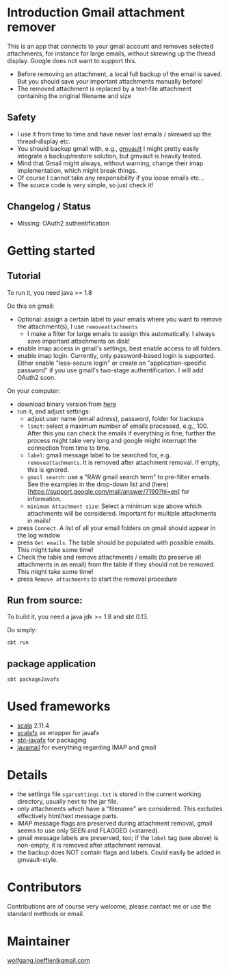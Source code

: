 # Introduction Gmail attachment remover

This is an app that connects to your gmail account and removes selected attachments, for instance for large emails, without skrewing up the thread display. Google does not want to support this.

* Before removing an attachment, a local full backup of the email is saved. But you should save your important attachments manually before!
* The removed attachment is replaced by a text-file attachment containing the original filename and size

## Safety

* I use it from time to time and have never lost emails / skrewed up the thread-display etc.
* You should backup gmail with, e.g., [gmvault](http://gmvault.org) I might pretty easily integrate a backup/restore solution, but gmvault is heavily tested.
* Mind that Gmail might always, without warning, change their imap implementation, which might break things.
* Of course I cannot take any responsibility if you loose emails etc...
* The source code is very simple, so just check it!

## Changelog / Status ##

* Missing: OAuth2 authentification

# Getting started #

## Tutorial
To run it, you need java >= 1.8

Do this on gmail:

* Optional: assign a certain label to your emails where you want to remove the attachment(s), I use `removeattachments`
    * I make a filter for large emails to assign this automatically. I always save important attachments on disk!
* enable imap access in gmail's settings, best enable access to all folders.
* enable imap login. Currently, only password-based login is supported. Either enable "less-secure login" or create an "application-specific password" if you use gmail's two-stage authentification. I will add OAuth2 soon.

On your computer:

* download binary version from [here](https://bitbucket.org/wolfgang/gmail-attachment-remover/downloads)
* run it, and adjust settings:
    * adjust user name (email adress), password, folder for backups
    * `limit`: select a maximum number of emails processed, e.g., 100. After this you can check the emails if everything is fine, further the process might take very long and google might interrupt the connection from time to time.
    * `label`: gmail message label to be searched for, e.g. `removeattachments`. It is removed after attachment removal. If empty, this is ignored.
    * `gmail search`: use a "RAW gmail search term" to pre-filter emails. See the examples in the drop-down list and (here)[https://support.google.com/mail/answer/7190?hl=en] for information.
    * `minimum Attachment size`: Select a minimum size above which attachments will be considered. Important for multiple attachments in mails!
* press `Connect`. A list of all your email folders on gmail should appear in the log window
* press `Get emails`. The table should be populated with possible emails. This might take some time!
* Check the table and remove attachments / emails (to preserve all attachments in an email) from the table if they should not be removed. This might take some time!
* press `Remove attachments` to start the removal procedure

## Run from source:

To build it, you need a java jdk >= 1.8 and sbt 0.13.

Do simply:

    sbt run


## package application

    sbt packageJavafx

# Used frameworks #

* [scala](http://scala-lang.org) 2.11.4
* [scalafx](http://www.scalafx.org) as wrapper for javafx
* [sbt-javafx](https://github.com/kavedaa/sbt-javafx) for packaging
* [javamail](http://www.oracle.com/technetwork/java/javamail/index.html) for everything regarding IMAP and gmail


# Details

* the settings file `sgarsettings.txt` is stored in the current working directory, usually next to the jar file.
* only attachments which have a "filename" are considered. This excludes effectively html/text message parts.
* IMAP message flags are preserved during attachment removal, gmail seems to use only SEEN and FLAGGED (=starred).
* gmail message labels are preserved, too; if the `label` tag (see above) is non-empty, it is removed after attachment removal.
* the backup does NOT contain flags and labels. Could easily be added in gmvault-style.

# Contributors #

Contributions are of course very welcome, please contact me or use the standard methods or email.

# Maintainer #

wolfgang.loeffler@gmail.com
